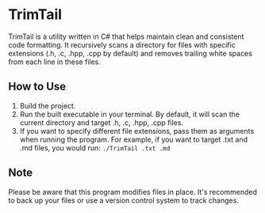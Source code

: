 # TrimTail

TrimTail is a utility written in C# that helps maintain clean and consistent code formatting. It recursively scans a directory for files with specific extensions (.h, .c, .hpp, .cpp by default) and removes trailing white spaces from each line in these files.

## How to Use

1. Build the project.
2. Run the built executable in your terminal. By default, it will scan the current directory and target .h, .c, .hpp, .cpp files.
3. If you want to specify different file extensions, pass them as arguments when running the program. For example, if you want to target .txt and .md files, you would run: `./TrimTail .txt .md`

## Note

Please be aware that this program modifies files in place. It's recommended to back up your files or use a version control system to track changes.

